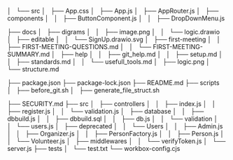 
│   └── src
│       ├── App.css
│       ├── App.js
│       ├── AppRouter.js
│       ├── components
│       │   ├── ButtonComponent.js
│       │   ├── DropDownMenu.js

├── docs
│   ├── digrams
│   │   ├── image.png
│   │   └── logic.drawio
│   ├── editable
│   │   └── SignUp.drawio.svg
│   ├── first-meeting
│   │   ├── FIRST-MEETING-QUESTIONS.md
│   │   └── FIRST-MEETING-SUMMARY.md
│   ├── help
│   │   ├── git_help.md
│   │   ├── setup.md
│   │   ├── standards.md
│   │   └── usefull_tools.md
│   ├── logic.png
│   └── structure.md

├── package.json
├── package-lock.json
├── README.md
├── scripts
│   ├── before_git.sh
│   ├── generate_file_struct.sh

├── SECURITY.md
├── src
│   ├── controllers
│   │   ├── index.js
│   │   ├── register.js
│   │   └── validation.js
│   ├── database
│   │   ├── dbbuild.js
│   │   ├── dbbuild.sql
│   │   ├── db.js
│   │   └── validation
│   │       └── users.js
│   ├── deprecated
│   │   └── Users
│   │       ├── Admin.js
│   │       ├── Organizer.js
│   │       ├── PersonFactory.js
│   │       ├── Person.js
│   │       └── Volunteer.js
│   ├── middlewares
│   │   └── verifyToken.js
│   └── server.js
├── tests
│   └── test.txt
└── workbox-config.cjs

```

